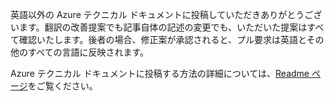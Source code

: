 英語以外の Azure テクニカル ドキュメントに投稿していただきありがとうございます。翻訳の改善提案でも記事自体の記述の変更でも、いただいた提案はすべて確認いたします。後者の場合、修正案が承認されると、プル要求は英語とその他のすべての言語に反映されます。

Azure テクニカル ドキュメントに投稿する方法の詳細については、[Readme ページ](README.md)をご覧ください。

<!---HONumber=AcomDC_1125_2015-->